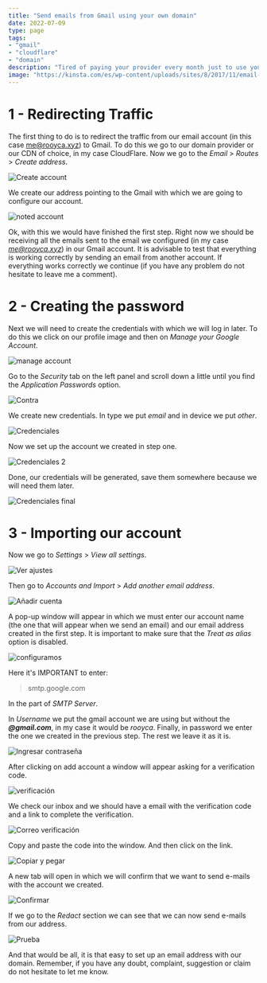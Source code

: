 ```yaml
---
title: "Send emails from Gmail using your own domain"
date: 2022-07-09
type: page
tags: 
- "gmail"
- "cloudflare"
- "domain"
description: "Tired of paying your provider every month just to use your email(s)? Well, no more, because today we will learn how to configure our email accounts with Gmail in four simple steps"
image: "https://kinsta.com/es/wp-content/uploads/sites/8/2017/11/email-marketing-software-1.png"
---
```


# 1 - Redirecting Traffic

The first thing to do is to redirect the traffic from our email account (in this case me@rooyca.xyz) to Gmail. To do this we go to our domain provider or our CDN of choice, in my case CloudFlare. Now we go to the *Email* > *Routes* > *Create address*.

![Create account](https://res.cloudinary.com/rooyca/image/upload/c_scale,w_972/v1657979535/Blog/Imgs/domain-gmail/13_fmzgzs.png)

We create our address pointing to the Gmail with which we are going to configure our account. 

![noted account](https://res.cloudinary.com/rooyca/image/upload/c_scale,w_972/v1657979535/Blog/Imgs/domain-gmail/14_sfypei.png)

Ok, with this we would have finished the first step. Right now we should be receiving all the emails sent to the email we configured (in my case *me@rooyca.xyz*) in our Gmail account. It is advisable to test that everything is working correctly by sending an email from another account. If everything works correctly we continue (if you have any problem do not hesitate to leave me a comment).

# 2 - Creating the password

Next we will need to create the credentials with which we will log in later. To do this we click on our profile image and then on *Manage your Google Account*.

![manage account](https://res.cloudinary.com/rooyca/image/upload/c_scale,w_972/v1657979532/Blog/Imgs/domain-gmail/1_ebmiie.png)

Go to the *Security* tab on the left panel and scroll down a little until you find the *Application Passwords* option.

![Contra](https://res.cloudinary.com/rooyca/image/upload/c_scale,w_972/v1657979531/Blog/Imgs/domain-gmail/3_kvt0qx.png)

We create new credentials. In type we put *email* and in device we put *other*.

![Credenciales](https://res.cloudinary.com/rooyca/image/upload/v1657979532/Blog/Imgs/domain-gmail/4_mlc6mf.png)

Now we set up the account we created in step one.

![Credenciales 2](https://res.cloudinary.com/rooyca/image/upload/v1657979532/Blog/Imgs/domain-gmail/5_gnv9s1.png)

Done, our credentials will be generated, save them somewhere because we will need them later.

![Credenciales final](https://res.cloudinary.com/rooyca/image/upload/v1657979532/Blog/Imgs/domain-gmail/6_avvqqr.png)


# 3 - Importing our account

Now we go to *Settings* > *View all settings*.

![Ver ajustes](https://res.cloudinary.com/rooyca/image/upload/c_scale,w_972/v1657979534/Blog/Imgs/domain-gmail/7_v5e61b.png)

Then go to *Accounts and Import* > *Add another email address*.

![Añadir cuenta](https://res.cloudinary.com/rooyca/image/upload/v1657979534/Blog/Imgs/domain-gmail/8_ihlv58.png)

A pop-up window will appear in which we must enter our account name (the one that will appear when we send an email) and our email address created in the first step. It is important to make sure that the *Treat as alias* option is disabled.

![configuramos](https://res.cloudinary.com/rooyca/image/upload/c_scale,w_972/v1657979535/Blog/Imgs/domain-gmail/9_fq5rqa.png)

Here it's IMPORTANT to enter:

> smtp.google.com

In the part of *SMTP Server*.

In *Username* we put the gmail account we are using but without the ***@gmail.com***, in my case it would be *rooyca*. Finally, in password we enter the one we created in the previous step. The rest we leave it as it is.

![Ingresar contraseña](https://res.cloudinary.com/rooyca/image/upload/v1657979534/Blog/Imgs/domain-gmail/10_iexzfy.png)

After clicking on add account a window will appear asking for a verification code.

![verificación ](https://res.cloudinary.com/rooyca/image/upload/v1657979536/Blog/Imgs/domain-gmail/11_kg2zfo.png)

We check our inbox and we should have a email with the verification code and a link to complete the verification.

![Correo verificación](https://res.cloudinary.com/rooyca/image/upload/v1657984028/Blog/Imgs/domain-gmail/16_dihmfj.png)

Copy and paste the code into the window. And then click on the link.

![Copiar y pegar](https://res.cloudinary.com/rooyca/image/upload/c_scale,w_972/v1657984258/Blog/Imgs/domain-gmail/17_dedyye.png)

A new tab will open in which we will confirm that we want to send e-mails with the account we created.

![Confirmar](https://res.cloudinary.com/rooyca/image/upload/v1657979531/Blog/Imgs/domain-gmail/18_hyncia.png)

If we go to the *Redact* section we can see that we can now send e-mails from our address.

![Prueba](https://res.cloudinary.com/rooyca/image/upload/v1657979533/Blog/Imgs/domain-gmail/20_hqp1wp.png)


And that would be all, it is that easy to set up an email address with our domain. Remember, if you have any doubt, complaint, suggestion or claim do not hesitate to let me know.

